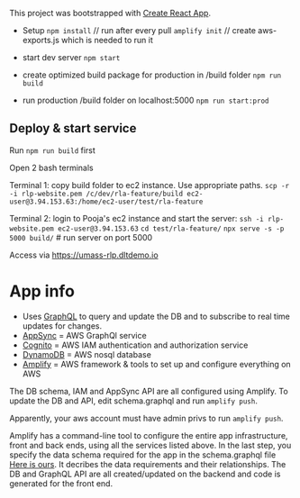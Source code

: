 This project was bootstrapped with [Create React App](https://github.com/facebook/create-react-app).

- Setup
  `npm install` // run after every pull
  `amplify init` // create aws-exports.js which is needed to run it

- start dev server
  `npm start`

- create optimized build package for production in /build folder
  `npm run build`

- run production /build folder on localhost:5000
  `npm run start:prod`

## Deploy & start service

Run `npm run build` first

Open 2 bash terminals

Terminal 1: copy build folder to ec2 instance. Use appropriate paths.
`scp -r -i rlp-website.pem /c/dev/rla-feature/build ec2-user@3.94.153.63:/home/ec2-user/test/rla-feature`

Terminal 2: login to Pooja's ec2 instance and start the server:
`ssh -i rlp-website.pem ec2-user@3.94.153.63`
`cd test/rla-feature/`
`npx serve -s -p 5000 build/` # run server on port 5000

Access via https://umass-rlp.dltdemo.io

# App info

- Uses [GraphQL](https://graphql.org/) to query and update the DB and to subscribe to real time updates for changes.
- [AppSync](https://aws.amazon.com/appsync/) = AWS GraphQl service
- [Cognito](https://aws.amazon.com/cognito/) = AWS IAM authentication and authorization service
- [DynamoDB](https://aws.amazon.com/dynamodb/) = AWS nosql database
- [Amplify](https://aws.amazon.com/amplify/) = AWS framework & tools to set up and configure everything on AWS

The DB schema, IAM and AppSync API are all configured using Amplify. To update the DB and API, edit schema.graphql and run `amplify push`.

Apparently, your aws account must have admin privs to run `amplify push`.

Amplify has a command-line tool to configure the entire app infrastructure, front and back ends, using all the services listed above. In the last step, you specify the data schema required for the app in the schema.graphql file [Here is ours](https://stash.verizon.com/projects/NPDIRP/repos/rla-feature/browse/amplify/backend/api/rlafeature/schema.graphql). It decribes the data requirements and their relationships. The DB and GraphQL API are all created/updated on the backend and code is generated for the front end.
